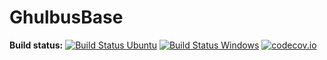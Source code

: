 GhulbusBase
===========

**Build status:** [![Build Status Ubuntu](https://github.com/ComicSansMS/GhulbusBase/actions/workflows/build-and-test-ubuntu.yml/badge.svg)](https://github.com/ComicSansMS/GhulbusBase/actions)
[![Build Status Windows](https://github.com/ComicSansMS/GhulbusBase/actions/workflows/build-and-test-windows.yml/badge.svg)](https://github.com/ComicSansMS/GhulbusBase/actions)
[![codecov.io](https://codecov.io/github/ComicSansMS/GhulbusBase/coverage.svg?branch=main)](https://codecov.io/github/ComicSansMS/GhulbusBase?branch=main)
